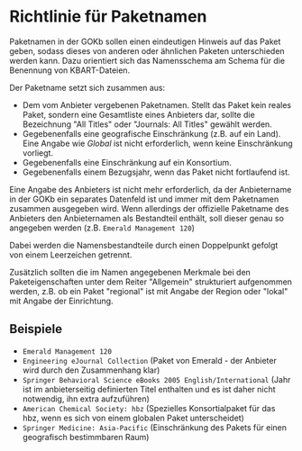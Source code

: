 # Richtlinie für Paketnamen

Paketnamen in der GOKb sollen einen eindeutigen Hinweis auf das Paket geben, sodass dieses von anderen oder ähnlichen Paketen unterschieden werden kann. Dazu orientiert sich das Namensschema am Schema für die Benennung von KBART-Dateien.

Der Paketname setzt sich zusammen aus:

+   Dem vom Anbieter vergebenen Paketnamen. Stellt das Paket kein reales Paket, sondern eine Gesamtliste eines Anbieters dar, sollte die Bezeichnung "All Titles" oder "Journals: All Titles" gewählt werden.
+   Gegebenenfalls eine geografische Einschränkung (z.B. auf ein Land). Eine Angabe wie _Global_ ist nicht erforderlich, wenn keine Einschränkung vorliegt.
+   Gegebenenfalls eine Einschränkung auf ein Konsortium.
+   Gegebenenfalls einem Bezugsjahr, wenn das Paket nicht fortlaufend ist.

Eine Angabe des Anbieters ist nicht mehr erforderlich, da der Anbietername in der GOKb ein separates Datenfeld ist und immer mit dem Paketnamen zusammen ausgegeben wird. Wenn allerdings der offizielle Paketname des Anbieters den Anbieternamen als Bestandteil enthält, soll dieser genau so angegeben werden (z.B. `Emerald Management 120`)

Dabei werden die Namensbestandteile durch einen Doppelpunkt gefolgt von einem Leerzeichen getrennt.

Zusätzlich sollten die im Namen angegebenen Merkmale bei den Paketeigenschaften unter dem Reiter "Allgemein" strukturiert aufgenommen werden, z.B. ob ein Paket "regional" ist mit Angabe der Region oder "lokal" mit Angabe der Einrichtung.

## Beispiele

+   `Emerald Management 120`
+   `Engineering eJournal Collection` (Paket von Emerald - der Anbieter wird durch den Zusammenhang klar)
+   `Springer Behavioral Science eBooks 2005 English/International` (Jahr ist im anbieterseitig definierten Titel enthalten und es ist daher nicht notwendig, ihn extra aufzuführen)
+   `American Chemical Society: hbz` (Spezielles Konsortialpaket für das hbz, wenn es sich von einem globalen Paket unterscheidet)
+   `Springer Medicine: Asia-Pacific` (Einschränkung des Pakets für einen geografisch bestimmbaren Raum)
